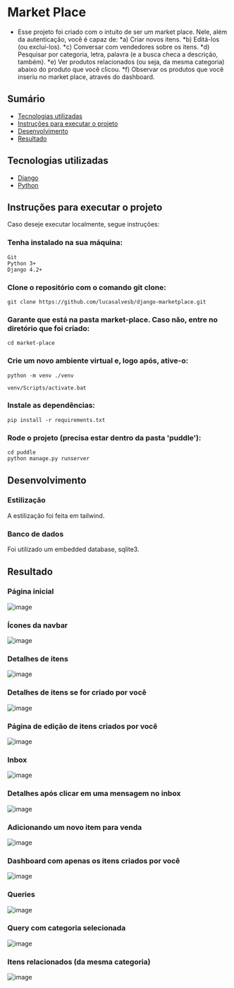 # Market Place

* Esse projeto foi criado com o intuito de ser um market place. Nele, além da autenticação, você é capaz de:
*a) Criar novos itens.
*b) Editá-los (ou excluí-los).
*c) Conversar com vendedores sobre os itens.
*d) Pesquisar por categoria, letra, palavra (e a busca checa a descrição, também).
*e) Ver produtos relacionados (ou seja, da mesma categoria) abaixo do produto que você clicou.
*f) Observar os produtos que você inseriu no market place, através do dashboard.

## Sumário

* [Tecnologias utilizadas](https://github.com/lucasalvesb/django-project/#tecnologias-utilizadas)
* [Instruções para executar o projeto](https://github.com/lucasalvesb/django-project#instru%C3%A7%C3%B5es-para-executar-o-projeto)
* [Desenvolvimento](https://github.com/lucasalvesb/django-project/#desenvolvimento)
* [Resultado](https://github.com/lucasalvesb/django-project/#resultado)

## Tecnologias utilizadas

* [Django](https://www.djangoproject.com/)
* [Python](https://www.python.org/)

## Instruções para executar o projeto

Caso deseje executar localmente, segue instruções:

### Tenha instalado na sua máquina:
```
Git
Python 3+
Django 4.2+
```

### Clone o repositório com o comando git clone:

```
git clone https://github.com/lucasalvesb/django-marketplace.git
```

### Garante que está na pasta market-place. Caso não, entre no diretório que foi criado:

```
cd market-place
```

### Crie um novo ambiente virtual e, logo após, ative-o:

```
python -m venv ./venv

venv/Scripts/activate.bat
```

### Instale as dependências:

```
pip install -r requirements.txt
```

### Rode o projeto (precisa estar dentro da pasta 'puddle'):

```
cd puddle
python manage.py runserver
```
## Desenvolvimento


### Estilização

A estilização foi feita em tailwind.

### Banco de dados

Foi utilizado um embedded database, sqlite3.


## Resultado

### Página inicial
![image](https://github.com/lucasalvesb/django-marketplace/assets/71532408/fb1c5920-0d51-4162-ae33-633ab0dbed8f)

### Ícones da navbar
![image](https://github.com/lucasalvesb/django-marketplace/assets/71532408/d990ffb2-5069-48d0-a2dc-5dd476109fa8)

### Detalhes de itens
![image](https://github.com/lucasalvesb/django-marketplace/assets/71532408/91880b5a-8723-4450-be24-03ddff6259bc)

### Detalhes de itens se for criado por você
![image](https://github.com/lucasalvesb/django-marketplace/assets/71532408/e3c8d803-d48a-4f44-bb60-44a13fd213e8)

### Página de edição de itens criados por você
![image](https://github.com/lucasalvesb/django-marketplace/assets/71532408/7872ed57-af40-424b-864f-9b4b50a5e93e)

### Inbox
![image](https://github.com/lucasalvesb/django-marketplace/assets/71532408/d39aa1fb-17b8-4f79-9121-184275fae986)

### Detalhes após clicar em uma mensagem no inbox
![image](https://github.com/lucasalvesb/django-marketplace/assets/71532408/16639d12-1823-4873-9d1b-c31d582ec095)

### Adicionando um novo item para venda
![image](https://github.com/lucasalvesb/django-marketplace/assets/71532408/de386223-54b9-490f-a7d1-adf0578f03f2)

### Dashboard com apenas os itens criados por você
![image](https://github.com/lucasalvesb/django-marketplace/assets/71532408/b0194eac-18a8-4280-9ebd-db49502d3de9)

### Queries
![image](https://github.com/lucasalvesb/django-marketplace/assets/71532408/7df50ab5-7bde-443c-a786-bc53c38375b3)

### Query com categoria selecionada
![image](https://github.com/lucasalvesb/django-marketplace/assets/71532408/2e712618-abdd-4caa-8634-6988706f261f)

### Itens relacionados (da mesma categoria)
![image](https://github.com/lucasalvesb/django-marketplace/assets/71532408/9629019d-6c92-46cd-a954-6b7bcbb8e5a3)

